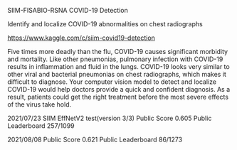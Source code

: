 SIIM-FISABIO-RSNA COVID-19 Detection

Identify and localize COVID-19 abnormalities on chest radiographs

https://www.kaggle.com/c/siim-covid19-detection

Five times more deadly than the flu, COVID-19 causes significant morbidity and mortality. Like other pneumonias, pulmonary infection with COVID-19 results in inflammation and fluid in the lungs. COVID-19 looks very similar to other viral and bacterial pneumonias on chest radiographs, which makes it difficult to diagnose. Your computer vision model to detect and localize COVID-19 would help doctors provide a quick and confident diagnosis. As a result, patients could get the right treatment before the most severe effects of the virus take hold.

2021/07/23
SIIM EffNetV2 test(version 3/3)  Public Score 0.605 Public Leaderboard 257/1099

2021/08/08 Public Score 0.621 Public Leaderboard 86/1273

